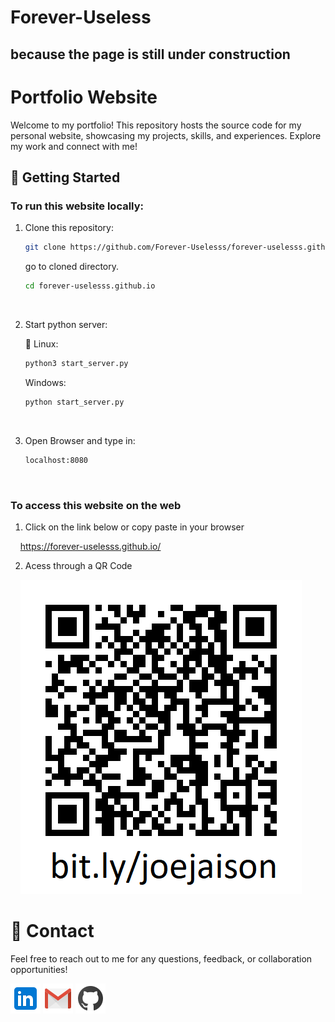# Forever-Useless

## because the page is still under construction

# Portfolio Website

Welcome to my portfolio! This repository hosts the source code for my personal website, showcasing my projects, skills, and experiences. Explore my work and connect with me!

## 🚀 Getting Started

### To run this website locally:

1. Clone this repository:

   ```bash
   git clone https://github.com/Forever-Uselesss/forever-uselesss.github.io
   ```

   go to cloned directory.

   ```bash
   cd forever-uselesss.github.io
   ```

   <br>

2. Start python server:

   🐧 Linux:

   ```bash
   python3 start_server.py
   ```

   Windows:

   ```bash
   python start_server.py
   ```

   <br>

3. Open Browser and type in:
   ```bash
   localhost:8080
   ```
   <br>

### To access this website on the web

1. Click on the link below or copy paste in your browser

&nbsp;&nbsp;&nbsp;&nbsp;https://forever-uselesss.github.io/

2. Acess through a QR Code
   
&nbsp;&nbsp;&nbsp;&nbsp;<a href="https://forever-uselesss.github.io/" target="_blank" rel="noopener noreferrer"><img src="assets/icons/qr_code.png" alt="QR code" title="QR Code for my profile" /></a>
<br>

# 📧 Contact

Feel free to reach out to me for any questions, feedback, or collaboration opportunities!

<links>
<!-- LinkedIn --><a href="https://www.linkedin.com/in/joe-jaison-t" target="_blank" rel="noopener noreferrer"><img src="assets/icons/linkedin.png" alt="LinkedIn Profile" title="Connect on LinkedIn" /></a><!-- Email gmail --> <a href="mailto:joejaisonth@gmail.com"><img src="assets/icons/gmail.png" alt="Email Me" title="joejaisonth@gmail.com" /></a><!-- GitHub --> <a href="https://github.com/Forever-Uselesss" target="_blank" rel="noopener noreferrer"><img src="assets/icons/github.png" alt="GitHub Profile" title="View My GitHub" /></a>
</links>

